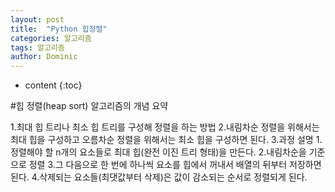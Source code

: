 ```yaml
---
layout: post
title:  "Python 힙정렬"
categories: 알고리즘
tags: 알고리즘
author: Dominic
---
```


* content
{:toc}


#힙 정렬(heap sort) 알고리즘의 개념 요약

1.최대 힙 트리나 최소 힙 트리를 구성해 정렬을 하는 방법
2.내림차순 정렬을 위해서는 최대 힙을 구성하고 오름차순 정렬을 위해서는 최소 힙을 구성하면 된다.
3.과정 설명
  1.정렬해야 할 n개의 요소들로 최대 힙(완전 이진 트리 형태)을 만든다.
  2.내림차순을 기준으로 정렬
  3.그 다음으로 한 번에 하나씩 요소를 힙에서 꺼내서 배열의 뒤부터 저장하면 된다.
  4.삭제되는 요소들(최댓값부터 삭제)은 값이 감소되는 순서로 정렬되게 된다.

